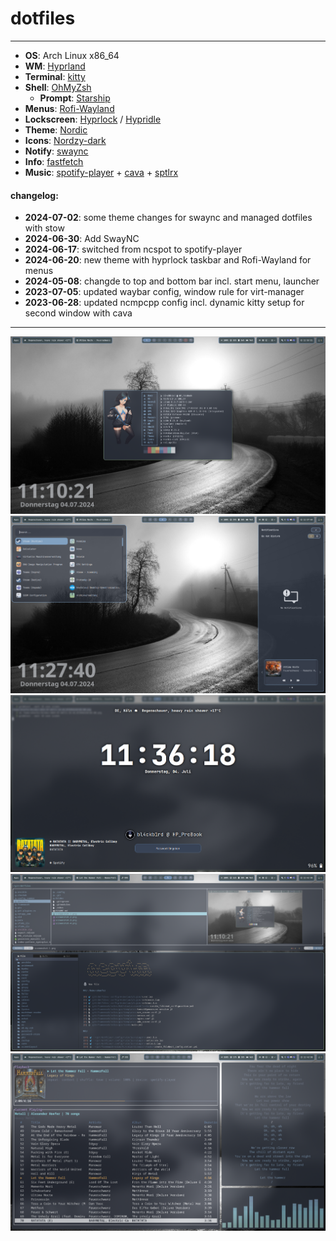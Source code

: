 # dotfiles

---

- **OS**: Arch Linux x86_64
- **WM**: [Hyprland](https://github.com/hyprwm/Hyprland)
- **Terminal**: [kitty](https://github.com/kovidgoyal/kitty)
- **Shell**: [OhMyZsh](https://github.com/ohmyzsh/ohmyzsh)
  - **Prompt**: [Starship](https://github.com/starship/starship)
- **Menus**: [Rofi-Wayland](https://github.com/lbonn/rofi)
- **Lockscreen**: [Hyprlock](https://github.com/hyprwm/hyprlock) / [Hypridle](https://github.com/hyprwm/hypridle)
- **Theme**: [Nordic](https://github.com/EliverLara/Nordic)
- **Icons**: [Nordzy-dark](https://github.com/alvatip/Nordzy-icon)
- **Notify**: [swaync](https://github.com/ErikReider/SwayNotificationCenter)
- **Info**: [fastfetch](https://github.com/fastfetch-cli/fastfetch)
- **Music**: [spotify-player](https://github.com/aome510/spotify-player) + [cava](https://github.com/karlstav/cava) + [sptlrx](https://github.com/raitonoberu/sptlrx)

#### changelog:

- **2024-07-02**: some theme changes for swaync and managed dotfiles with stow
- **2024-06-30**: Add SwayNC
- **2024-06-17**: switched from ncspot to spotify-player
- **2024-06-20**: new theme with hyprlock taskbar and Rofi-Wayland for menus
- **2024-05-08**: changde to top and bottom bar incl. start menu, launcher
- **2023-07-05**: updated waybar config, window rule for virt-manager
- **2023-06-28**: updated ncmpcpp config incl. dynamic kitty setup for second window with cava

---

![Screenshot](screenshot-1.png "Screenshot Sysinfo")
![Screenshot](screenshot-2.png "Screenshot Notify and Startmenu")
![Screenshot](screenshot-3.png "Screenshot Hyprlock")
![Screenshot](screenshot-4.png "Screenshot Yazi and AstroNvim")
![Screenshot](screenshot-5.png "Screenshot Spotify-Player, SptLrx and Cava")

